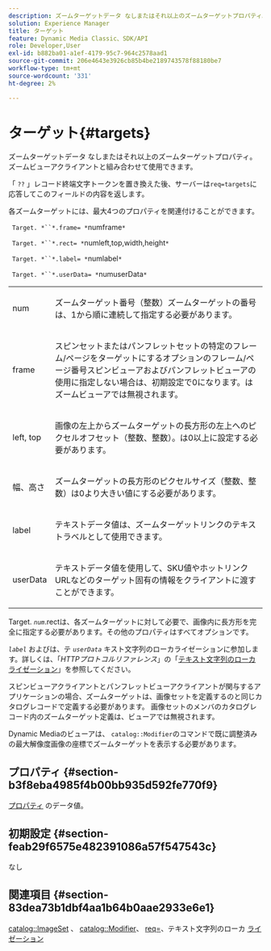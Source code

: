 ```yaml
---
description: ズームターゲットデータ なしまたはそれ以上のズームターゲットプロパティ。ズームビューアクライアントと組み合わせて使用できます。
solution: Experience Manager
title: ターゲット
feature: Dynamic Media Classic、SDK/API
role: Developer,User
exl-id: b882ba01-a1ef-4179-95c7-964c2578aad1
source-git-commit: 206e4643e3926cb85b4be2189743578f88180be7
workflow-type: tm+mt
source-wordcount: '331'
ht-degree: 2%

---
```


# ターゲット{#targets}

ズームターゲットデータ なしまたはそれ以上のズームターゲットプロパティ。ズームビューアクライアントと組み合わせて使用できます。

「 `??` 」レコード終端文字トークンを置き換えた後、サーバーは`req=targets`に応答してこのフィールドの内容を返します。

各ズームターゲットには、最大4つのプロパティを関連付けることができます。

` Target. *``*.frame= *`numframe`*`

` Target. *``*.rect= *`numleft,top,width,height`*`

` Target. *``*.label= *`numlabel`*`

` Target. *``*.userData= *`numuserData`*`

<table id="simpletable_4C20157A7A444DEB9959B335CAFBAEC8"> 
 <tr class="strow"> 
  <td class="stentry"> <p> <span class="codeph"> <span class="varname"> num  </span> </span> </p> </td> 
  <td class="stentry"> <p>ズームターゲット番号（整数）ズームターゲットの番号は、1から順に連続して指定する必要があります。 </p> </td> 
 </tr> 
 <tr class="strow"> 
  <td class="stentry"> <p> <span class="codeph"> <span class="varname"> frame  </span> </span> </p> </td> 
  <td class="stentry"> <p>スピンセットまたはパンフレットセットの特定のフレーム/ページをターゲットにするオプションのフレーム/ページ番号スピンビューアおよびパンフレットビューアの使用に指定しない場合は、初期設定で0になります。はズームビューアでは無視されます。 </p> </td> 
 </tr> 
 <tr class="strow"> 
  <td class="stentry"> <p> <span class="codeph"> <span class="varname"> left, top  </span> </span> </p> </td> 
  <td class="stentry"> <p>画像の左上からズームターゲットの長方形の左上へのピクセルオフセット（整数、整数）。は0以上に設定する必要があります。 </p> </td> 
 </tr> 
 <tr class="strow"> 
  <td class="stentry"> <p> <span class="codeph"> <span class="varname"> 幅、高さ  </span> </span> </p> </td> 
  <td class="stentry"> <p>ズームターゲットの長方形のピクセルサイズ（整数、整数）は0より大きい値にする必要があります。 </p> </td> 
 </tr> 
 <tr class="strow"> 
  <td class="stentry"> <p> <span class="codeph"> <span class="varname"> label  </span> </span> </p> </td> 
  <td class="stentry"> <p>テキストデータ値は、ズームターゲットリンクのテキストラベルとして使用できます。 </p> </td> 
 </tr> 
 <tr class="strow"> 
  <td class="stentry"> <p> <span class="codeph"> <span class="varname"> userData  </span> </span> </p> </td> 
  <td class="stentry"> <p>テキストデータ値を使用して、SKU値やホットリンクURLなどのターゲット固有の情報をクライアントに渡すことができます。 </p> </td> 
 </tr> 
</table>

Target. *`num`*.rectは、各ズームターゲットに対して必要で、画像内に長方形を完全に指定する必要があります。その他のプロパティはすべてオプションです。

*`label`* およびは、テ *`userData`* キスト文字列のローカライゼーションに参加します。詳しくは、「*HTTPプロトコルリファレンス*」の「[テキスト文字列のローカライゼーション](/help/aem-is-ir-api/is-api/http-ref/image-serving-api-ref/c-http-protocol-reference/c-syntax-and-features/r-text-string-localization.md)」を参照してください。

スピンビューアクライアントとパンフレットビューアクライアントが関与するアプリケーションの場合、ズームターゲットは、画像セットを定義するのと同じカタログレコードで定義する必要があります。 画像セットのメンバのカタログレコード内のズームターゲット定義は、ビューアでは無視されます。

Dynamic Mediaのビューアは、 `catalog::Modifier`のコマンドで既に調整済みの最大解像度画像の座標でズームターゲットを表示する必要があります。

## プロパティ {#section-b3f8eba4985f4b00bb935d592fe770f9}

[プロパティ](/help/aem-is-ir-api/is-api/image-catalog/image-serving-api-ref/c-image-catalog-reference/c-overview/c-common-data-types/r-property-data.md) のデータ値。

## 初期設定 {#section-feab29f6575e482391086a57f547543c}

なし

## 関連項目 {#section-83dea73b1dbf4aa1b64b0aae2933e6e1}

[catalog::ImageSet](../../../../../../is-api/image-catalog/image-serving-api-ref/c-image-catalog-reference/c-image-svg-data-reference/c-image-data-reference/r-imageset-cat.md#reference-4764d347afd64afdaede9a74c7565256) 、 [catalog::Modifier](../../../../../../is-api/image-catalog/image-serving-api-ref/c-image-catalog-reference/c-image-svg-data-reference/c-image-data-reference/r-modifier-cat.md#reference-d2c6884b3a2248fab81a112d27969834)、 [req=](/help/aem-is-ir-api/is-api/http-ref/image-serving-api-ref/c-http-protocol-reference/c-command-reference/r-req/r-req.md)、テキスト文字列のローカ [ライゼーション](/help/aem-is-ir-api/is-api/http-ref/image-serving-api-ref/c-http-protocol-reference/c-syntax-and-features/r-text-string-localization.md)
